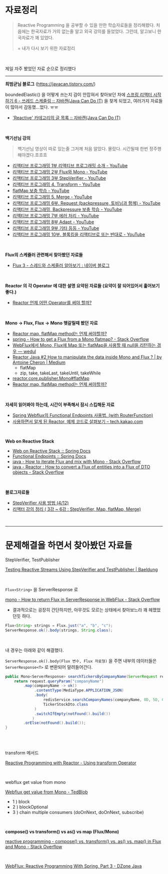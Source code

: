 # 자료정리

> Reactive Programming 을 공부할 수 있을 만한 학습자료들을 정리해봤다. 처음에는 한국자료가 거의 없는줄 알고 외국 강의를 들었었다. 그런데, 알고보니 한국자료가 꽤 있었다.<br>
>
> = 내가 다시 보기 위한 자료정리

<br>

제일 자주 봤었던 자료 순으로 정리했다<br>

<hr>

**최범균님 블로그** (https://javacan.tistory.com/)<br>

boundedElastic() 을 어떻게 쓰는지 감이 안잡혀서 찾아보던 차에 [스프링 리액터 시작하기 6 - 쓰레드 스케줄링 :: 자바캔(Java Can Do IT)](https://javacan.tistory.com/entry/Reactor-Start-6-Thread-Scheduling?category=699082) 을 찾게 되었고, 여러가지 자료들이 많아서 감동했...었다. ㅠㅠ

- ['Reactive' 카테고리의 글 목록 :: 자바캔(Java Can Do IT)](https://javacan.tistory.com/category/Reactive) 

<br>

**백기선님 강의**<br>

> 백기선님 영상이 따로 있는줄 그저께 처음 알았다. 몰랐다. 시간될때 한번 정주행해야겠다.흐흐흐

- [리액티브 프로그래밍 1부 리액티브 프로그래밍 소개 - YouTube](https://www.youtube.com/watch?v=VeSHa_Xsd2U&list=PLfI752FpVCS9hh_FE8uDuRVgPPnAivZTY)
- [리액티브 프로그래밍 2부 Flux와 Mono - YouTube](https://www.youtube.com/watch?v=v0BnqWLxYjQ&list=PLfI752FpVCS9hh_FE8uDuRVgPPnAivZTY&index=2)
- [리액티브 프로그래밍 3부 StepVerifier - YouTube](https://www.youtube.com/watch?v=iqV5eKjnbFs) 
- [리액티브 프로그래밍 4. Transform - YouTube](https://www.youtube.com/watch?v=yaE2jyRdk_I&list=PLfI752FpVCS9hh_FE8uDuRVgPPnAivZTY&index=4)
- [flatMap 보충 학습 - YouTube](https://www.youtube.com/watch?v=sbPFDLZirnw&list=PLfI752FpVCS9hh_FE8uDuRVgPPnAivZTY&index=5)
- [리액티브 프로그래밍 5. Merge - YouTube](https://www.youtube.com/watch?v=Mu188MJXkh8&list=PLfI752FpVCS9hh_FE8uDuRVgPPnAivZTY&index=6)
- [리액티브 프로그래밍 6부. Request (backpressure, 토비님과 함께) - YouTube](https://www.youtube.com/watch?v=eZbssAcTem4&list=PLfI752FpVCS9hh_FE8uDuRVgPPnAivZTY&index=7)
- [리액티브 프로그래밍, Backpressure 보충 학습 - YouTube](https://www.youtube.com/watch?v=8hB1C4OCbz0&list=PLfI752FpVCS9hh_FE8uDuRVgPPnAivZTY&index=8)
- [리액티브 프로그래밍 7부 에러 처리 - YouTube](https://www.youtube.com/watch?v=27ugpDCLoG0&list=PLfI752FpVCS9hh_FE8uDuRVgPPnAivZTY&index=9)
- [리액티브 프로그래밍 8부 Adapt - YouTube](https://www.youtube.com/watch?v=AXwZgh3cAh0&list=PLfI752FpVCS9hh_FE8uDuRVgPPnAivZTY&index=10)
- [리액티브 프로그래밍 9부 기타 등등 - YouTube](https://www.youtube.com/watch?v=cKzwa9kl2Ts&list=PLfI752FpVCS9hh_FE8uDuRVgPPnAivZTY&index=11)
- [리액티브 프로그래밍 10부. 블록킹을 리액티브로 또는 반대로 - YouTube](https://www.youtube.com/watch?v=Bh8vTfO_4CE&list=PLfI752FpVCS9hh_FE8uDuRVgPPnAivZTY&index=12)

<br>

**Flux의 스케쥴러 관련해서 찾아봤던 자료들**<br>

- [Flux 3 - 스레드와 스케줄러 알아보기 : 네이버 블로그](https://m.blog.naver.com/PostView.naver?isHttpsRedirect=true&blogId=sthwin&logNo=221956619428)

<br>

**Reactor 의 각 Operator 에 대한 설명 요약된 자료들 (요약이 잘 되어있어서 훑어보기 좋다.)**<br>

- [Reactor 언제 어떤 Operator를 써야 할까?](https://luvstudy.tistory.com/100) 

<br>

**Mono -> Flux, Flux -> Mono 헷갈릴때 봤던 자료**<br>

- [Reactor map, flatMap method는 언제 써야할까?](https://luvstudy.tistory.com/95) 
- [spring - How to get a Flux from a Mono flatmap? - Stack Overflow](https://stackoverflow.com/questions/58674939/how-to-get-a-flux-from-a-mono-flatmap)
- [WebFlux에서 Mono, Flux에 Map 또는 flatMap을 사용할 때 null을 리턴하는 경우 — wedul](https://wedul.site/670)
- [Reactor Java #2 How to manipulate the data inside Mono and Flux ? | by Antoine Cheron | Medium](https://medium.com/@cheron.antoine/reactor-java-2-how-to-manipulate-the-data-inside-mono-and-flux-b36ae383b499)
  - flatMap
  - zip, take, takeLast, takeUntil, takeWhile
- [reactor.core.publisher.Mono#flatMap](https://www.programcreek.com/java-api-examples/?class=reactor.core.publisher.Mono&method=flatMap)
- [Reactor map, flatMap method는 언제 써야할까?](https://luvstudy.tistory.com/95)

<br>

**자세히 읽어봐야 하는데, 시간이 부족해서 잠시 스킵해둔 자료**<br>

- [Spring Webflux의 Functional Endpoints 사용법. (with RouterFunction)](https://gardeny.tistory.com/47) 
- [사용하면서 알게 된 Reactor, 예제 코드로 살펴보기 – tech.kakao.com](https://tech.kakao.com/2018/05/29/reactor-programming/) 

<br>

**Web on Reactive Stack**<br>

- [Web on Reactive Stack :: Spring Docs](https://spring.getdocs.org/en-US/spring-framework-docs/docs/spring-web-reactive/spring-web-reactive.html) 
- [Functional Endpoints :: Spring Docs](https://spring.getdocs.org/en-US/spring-framework-docs/docs/spring-web-reactive/webflux/webflux-fn.html)
- [java - How to iterate Flux and mix with Mono - Stack Overflow](https://stackoverflow.com/questions/46743973/how-to-iterate-flux-and-mix-with-mono)
- [java - Reactor : How to convert a Flux of entities into a Flux of DTO objects - Stack Overflow](https://stackoverflow.com/questions/58686680/reactor-how-to-convert-a-flux-of-entities-into-a-flux-of-dto-objects)

<br>

**블로그자료들**<br>

- [StepVerifier 사용 방법 (4/12)](https://sangpire.tistory.com/183) 
- [리액터 강의 정리 ( 3강 ~ 6강 : StepVerifier, Map, flatMap, Merge)](https://kok202.tistory.com/171)

<br>

<hr>

# 문제해결을 하면서 찾아봤던 자료들

StepVerifier, TestPublisher<br>

[Testing Reactive Streams Using StepVerifier and TestPublisher | Baeldung](https://www.baeldung.com/reactive-streams-step-verifier-test-publisher) <br>

<br>

`Flux<String>` 을 ServerResponse 로<br>

[mono - How to return Flux<String> in ServerResponse in WebFlux - Stack Overflow](https://stackoverflow.com/questions/70605765/how-to-return-fluxstring-in-serverresponse-in-webflux)<br>

-  결과적으로는 굉장히 간단하지만, 아무것도 모르는 상태에서 찾아보느라 꽤 헤맸었던듯 하다.

```java
Flux<String> strings = Flux.just("a", "b", "c");
ServerResponse.ok().body(strings, String.class);
```

<br>

내 경우는 아래와 같이 해결했다.

`ServerResponse.ok().body(Flux 변수, Flux 자료형)` 을 주면 내부의 데이터들은 `ServerResponse<T>` 로 변환되어 말려들어간다.

```java
public Mono<ServerResponse> searchTickersByCompanyName(ServerRequest request){
    return request.queryParam("companyName")
        .map(companyName -> ok()
             .contentType(MediaType.APPLICATION_JSON)
             .body(
                 redisService.searchCompanyNames(companyName, 0D, 5D, 0, 30),
                 TickerStockDto.class
             )
             .switchIfEmpty(notFound().build())
            )
        .orElse(notFound().build());
}
```

<br>

<br>

transform 메서드<br>

[Reactive Programming with Reactor - Using transform Operator](https://www.logicbig.com/tutorials/misc/reactive-programming/reactor/transform-operation.html)<br>

<br>

webflux get value from mono

[Webflux get value from Mono - TedBlob](https://tedblob.com/webflux-get-value-from-mono/)<br>

- 1 ) block
- 2 ) blockOptional
- 3 ) chain multiple consumers (doOnNext, doOnNext, subscribe)

<br>

**compose() vs transform() vs as() vs map (Flux/Mono)**<br>

[reactive programming - compose() vs. transform() vs. as() vs. map() in Flux and Mono - Stack Overflow](https://stackoverflow.com/questions/47348706/compose-vs-transform-vs-as-vs-map-in-flux-and-mono)

<br>

[WebFlux: Reactive Programming With Spring, Part 3 - DZone Java](https://dzone.com/articles/webflux-reactive-programming-with-spring-part-3)
